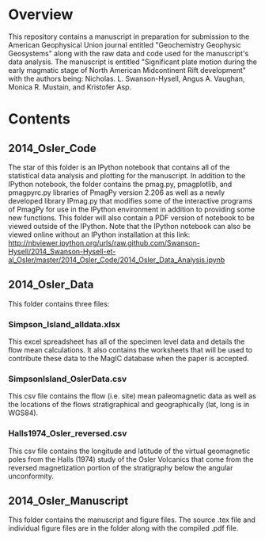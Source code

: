 Overview
===============================
This repository contains a manuscript in preparation for submission to the American Geophysical Union journal entitled "Geochemistry Geophysic Geosystems" along with the raw data and code used for the manuscript's data analysis. The manuscript is entitled "Significant plate motion during the early magmatic stage of North American Midcontinent Rift development" with the authors being: Nicholas. L. Swanson-Hysell, Angus A. Vaughan, Monica R. Mustain, and Kristofer Asp.

Contents
===============================

2014_Osler_Code
-------------------------------
The star of this folder is an IPython notebook that contains all of the statistical data analysis and plotting for the manuscript. In addition to the IPython notebook, the folder contains the pmag.py, pmagplotlib, and pmagpyrc.py libraries of PmagPy version 2.206 as well as a newly developed library IPmag.py that modifies some of the interactive programs of PmagPy for use in the IPython environment in addition to providing some new functions. This folder will also contain a PDF version of notebook to be viewed outside of the IPython. Note that the IPython notebook can also be viewed online without an IPython installation at this link: http://nbviewer.ipython.org/urls/raw.github.com/Swanson-Hysell/2014_Swanson-Hysell-et-al_Osler/master/2014_Osler_Code/2014_Osler_Data_Analysis.ipynb

2014_Osler_Data
-------------------------------
This folder contains three files:
### Simpson_Island_alldata.xlsx ###
This excel spreadsheet has all of the specimen level data and details the flow mean calculations. It also contains the worksheets that will be used to contribute these data to the MagIC database when the paper is accepted.
### SimpsonIsland_OslerData.csv ###
This csv file contains the flow (i.e. site) mean paleomagnetic data as well as the locations of the flows stratigraphical and geographically (lat, long is in WGS84).
### Halls1974_Osler_reversed.csv ###
This csv file contains the longitude and latitude of the virtual geomagnetic poles from the Halls (1974) study of the Osler Volcanics that come from the reversed magnetization portion of the stratigraphy below the angular unconformity.
  
2014_Osler_Manuscript
-------------------------------
This folder contains the manuscript and figure files. The source .tex file and individual figure files are in the folder along with the compiled .pdf file.
